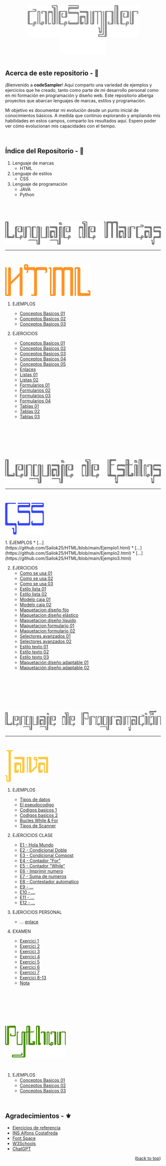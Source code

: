 <!-- LOGO INICIO -->
<section id= "top">
<div align="center">
  <img src="img_readme/codeSampler.png" alt="Logo">
</div>
<div align="center">
   <a href="https://github.com/Sailok25">
    <img src="img_readme/by.png" alt="bysailok" width=150>
    </a>
</div>
</br>

<!-- PRESENTACIÓN DEL REPOSITORIO -->
## Acerca de este repositorio - 👀
<p>¡Bienvenido a <strong>codeSampler</strong>! Aquí comparto una variedad de ejemplos y ejercicios que he creado, tanto como parte de mi desarrollo personal como en mi formación en programación y diseño web. Este repositorio alberga proyectos que abarcan lenguajes de marcas, estilos y programación.</p>
<p>Mi objetivo es documentar mi evolución desde un punto inicial de conocimientos básicos. A medida que continúo explorando y ampliando mis habilidades en estos campos, comparto los resultados aquí. Espero poder ver cómo evolucionan mis capacidades con el tiempo.</p>

</br>

## Índice del Repositorio - 📑
1. Lenguaje de marcas
    * HTML
2. Lenguaje de estilos
    * CSS
3. Lenguaje de programación
    * JAVA
    * Python
<br>
<br>
<br>

<p align="center">
  <img src="img_readme/lenguajedemarcas.png" alt="Lenguaje de Marcas">
</p>
<hr>

<br>

<p align="left">
  <img src="img_readme/HTML.png" alt="HTML">
</p>


1. EJEMPLOS
    * [Conceptos Basicos 01](https://github.com/Sailok25/HTML/blob/main/Ejemplo1.html)
    * [Conceptos Basicos 02](https://github.com/Sailok25/HTML/blob/main/Ejemplo2.html)
    * [Conceptos Basicos 03](https://github.com/Sailok25/HTML/blob/main/Ejemplo3.html)
      
2. EJERCICIOS
    * [Conceptos Basicos 01](https://github.com/Sailok25/HTML/blob/main/Ejercicio1.html)
    * [Conceptos Basicos 02](https://github.com/Sailok25/HTML/blob/main/Ejercicio2.html)
    * [Conceptos Basicos 03](https://github.com/Sailok25/HTML/blob/main/Ejercicio3.html)
    * [Conceptos Basicos 04](https://github.com/Sailok25/HTML/blob/main/Ejercicio4.html)
    * [Conceptos Basicos 05](https://github.com/Sailok25/HTML/blob/main/Ejercicio5.html)
    * [Enlaces](https://github.com/Sailok25/HTML/blob/main/Ejercicio6.html)
    * [Listas 01](https://github.com/Sailok25/HTML/blob/main/Ejercicio7.html)
    * [Listas 02](https://github.com/Sailok25/HTML/blob/main/Ejercicio8.html)
    * [Formularios 01](https://github.com/Sailok25/HTML/blob/main/Ejercicio9.html)
    * [Formularios 02](https://github.com/Sailok25/HTML/blob/main/Ejercicio10.html)
    * [Formularios 03](https://github.com/Sailok25/HTML/blob/main/Ejercicio11.html)
    * [Formularios 04](https://github.com/Sailok25/HTML/blob/main/Ejercicio15.html)
    * [Tablas 01](https://github.com/Sailok25/HTML/blob/main/Ejercicio12.html)
    * [Tablas 02](https://github.com/Sailok25/HTML/blob/main/Ejercicio13.html)
    * [Tablas 03](https://github.com/Sailok25/HTML/blob/main/Ejercicio14.html)

<br>
<br>
<br>
<br>
<br>
<br>

<p align="center">
  <img src="img_readme/lenguajedeestilos.png" alt="Lenguaje de Estilos">
</p>
<hr>

<br>

<p align="left">
  <img src="img_readme/CSS.png" alt="CSS">
</p>
1. EJEMPLOS
    * [...](https://github.com/Sailok25/HTML/blob/main/Ejemplo1.html)
    * [...](https://github.com/Sailok25/HTML/blob/main/Ejemplo2.html)
    * [...](https://github.com/Sailok25/HTML/blob/main/Ejemplo3.html)
      
2. EJERCICIOS
    * [Como se usa 01](https://github.com/Sailok25/HTML/blob/main/Ejercicio1.html)
    * [Como se usa 02](https://github.com/Sailok25/HTML/blob/main/Ejercicio2.html)
    * [Como se usa 03](https://github.com/Sailok25/HTML/blob/main/Ejercicio3.html)
    * [Estilo lista 01](https://github.com/Sailok25/HTML/blob/main/Ejercicio4.html)
    * [Estilo lista 02](https://github.com/Sailok25/HTML/blob/main/Ejercicio5.html)
    * [Modelo caja 01](https://github.com/Sailok25/HTML/blob/main/Ejercicio6.html)
    * [Modelo caja 02](https://github.com/Sailok25/HTML/blob/main/Ejercicio7.html)
    * [Maquetacion diseño fijo](https://github.com/Sailok25/HTML/blob/main/Ejercicio8.html)
    * [Maquetacion diseño elástico](https://github.com/Sailok25/HTML/blob/main/Ejercicio9.html)
    * [Maquetacion diseño líquido](https://github.com/Sailok25/HTML/blob/main/Ejercicio10.html)
    * [Maquetacion formulario 01](https://github.com/Sailok25/HTML/blob/main/Ejercicio11.html)
    * [Maquetacion formulario 02](https://github.com/Sailok25/HTML/blob/main/Ejercicio12.html)
    * [Selectores avanzados 01](https://github.com/Sailok25/HTML/blob/main/Ejercicio13.html)
    * [Selectores avanzados 02](https://github.com/Sailok25/HTML/blob/main/Ejercicio14.html)
    * [Estilo texto 01](https://github.com/Sailok25/HTML/blob/main/Ejercicio15.html)
    * [Estilo texto 02](https://github.com/Sailok25/HTML/blob/main/Ejercicio16.html)
    * [Estilo texto 03](https://github.com/Sailok25/HTML/blob/main/Ejercicio17.html)
    * [Maquetación diseño adaptable 01](https://github.com/Sailok25/HTML/blob/main/Ejercicio18.html)
    * [Maquetación diseño adaptable 02](https://github.com/Sailok25/HTML/blob/main/Ejercicio19.html)

<br>
<br>
<br>
<br>
<br>
<br>

<p align="center">
  <img src="img_readme/lenguajedeprogramacion.png" alt="Lenguaje de Programación">
</p>
<hr>

<br>

<p align="left">
  <img src="img_readme/Java.png" alt="Java">
</p>

1. EJEMPLOS
    * [Tipos de datos](https://github.com/Sailok25/JAVA/blob/main/Ejemplo1.txt)
    * [El pseudocodigo](https://github.com/Sailok25/JAVA/blob/main/Ejemplo2.txt)
    * [Codigos basicos 1](https://github.com/Sailok25/JAVA/blob/main/Ejemplo3.txt)
    * [Codigos basicos 2](https://github.com/Sailok25/JAVA/blob/main/Ejemplo4.txt)
    * [Bucles While & For](https://github.com/Sailok25/JAVA/blob/main/Ejemplo5.txt)
    * [Tipos de Scanner](https://github.com/Sailok25/JAVA/blob/main/Ejemplo6.txt)
      
2. EJERCICIOS CLASE
    * [E1 - Hola Mundo](https://github.com/Sailok25/JAVA/blob/main/eje1.java)
    * [E2 - Condicional Doble](https://github.com/Sailok25/JAVA/blob/main/eje2.java)
    * [E3 - Condicional Compost](https://github.com/Sailok25/JAVA/blob/main/eje3.java)
    * [E4 - Contador "For"](https://github.com/Sailok25/JAVA/blob/main/eje4.java)
    * [E5 - Contador "While"](https://github.com/Sailok25/JAVA/blob/main/eje5.java)
    * [E6 - Imprimir numero](https://github.com/Sailok25/JAVA/blob/main/eje6.java)
    * [E7 - Suma de numeros](https://github.com/Sailok25/JAVA/blob/main/eje7.java)
    * [E8 - Contestador automatico](https://github.com/Sailok25/JAVA/blob/main/eje8.java)
    * [E9 - ...](https://github.com/Sailok25/JAVA/blob/main/eje9.java)
    * [E10 - ...](https://github.com/Sailok25/JAVA/blob/main/eje10.java)
    * [E11 - ...](https://github.com/Sailok25/JAVA/blob/main/eje11.java)
    * [E12 - ...](https://github.com/Sailok25/JAVA/blob/main/eje12.java)
  
3. EJERCICIOS PERSONAL
    * ... [enlace](https://github.com/Sailok25/JAVA/blob/main/Ejercicio1.java)

4. EXAMEN
    * [Exercici 1](https://github.com/Sailok25/JAVA/blob/main/examen/exercicis/src/exercici1.java)
    * [Exercici 2](https://github.com/Sailok25/JAVA/blob/main/examen/exercicis/src/exercici2.java)
    * [Exercici 3](https://github.com/Sailok25/JAVA/blob/main/examen/exercicis/src/exercici3.java)
    * [Exercici 4](https://github.com/Sailok25/JAVA/blob/main/examen/exercicis/src/exercici4.java)
    * [Exercici 5](https://github.com/Sailok25/JAVA/blob/main/examen/exercicis/src/exercici5.java)
    * [Exercici 6](https://github.com/Sailok25/JAVA/blob/main/examen/exercicis/src/exercici6.java)
    * [Exercici 7](https://github.com/Sailok25/JAVA/blob/main/examen/exercicis/src/exercici7.java)
    * [Exercici 8-13](...)
    * [Nota](https://github.com/Sailok25/JAVA/blob/main/examen/exercicis/src/nota.java)

<br>
<br>
<br>
<br>
<br>
<br>

<p align="left">
  <img src="img_readme/Python.png" alt="Python">
</p>

<br>

1. EJEMPLOS
    * [Conceptos Basicos 01](https://github.com/Sailok25/HTML/blob/main/Ejemplo1.html)
    * [Conceptos Basicos 02](https://github.com/Sailok25/HTML/blob/main/Ejemplo2.html)
    * [Conceptos Basicos 03](https://github.com/Sailok25/HTML/blob/main/Ejemplo3.html)

<br>

## Agradecimientos - ⚜️
* [Ejercicios de referencia](http://desarrolloweb.dlsi.ua.es/libros/html-css/ejercicios)
* [INS Alfons Costafreda](https://www.insalfonscostafreda.cat/)
* [Font Space](https://www.fontspace.com/)
* [W3Schools](https://www.w3schools.com/)
* [ChatGPT](https://chat.openai.com)

<p align="right">(<a href="#top">back to top</a>)</p>
